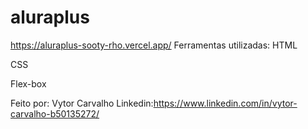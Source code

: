 # aluraplus
https://aluraplus-sooty-rho.vercel.app/
Ferramentas utilizadas:
HTML

CSS

Flex-box

Feito por: Vytor Carvalho
Linkedin:https://www.linkedin.com/in/vytor-carvalho-b50135272/
